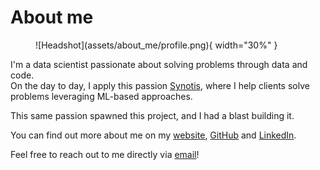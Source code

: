 # About me

<figure markdown="span">
  ![Headshot](assets/about_me/profile.png){ width="30%" }
</figure>

I'm a data scientist passionate about solving problems through data and code.<br>
On the day to day, I apply this passion [Synotis](www.synotis.ch), where I help clients solve problems leveraging ML-based approaches.

This same passion spawned this project, and I had a blast building it.

You can find out more about me on my [website](https://arthurgassner.ch), [GitHub](https://github.com/arthurgassner) and [LinkedIn](https://www.linkedin.com/in/arthur-gassner/).

Feel free to reach out to me directly via [email](mailto:arth.gassner@gmail.com)!
